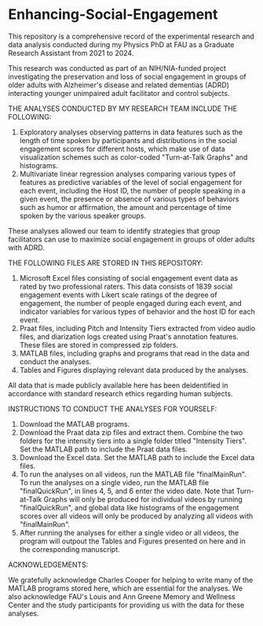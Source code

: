 # Enhancing-Social-Engagement

This repository is a comprehensive record of the experimental research and data analysis conducted during my Physics PhD at FAU as a Graduate Research Assistant from 2021 to 2024.  

This research was conducted as part of an NIH/NIA-funded project investigating the preservation and loss of social engagement in groups of older adults 
with Alzheimer's disease and related dementias (ADRD) interacting younger unimpaired adult facilitator and control subjects.


THE ANALYSES CONDUCTED BY MY RESEARCH TEAM INCLUDE THE FOLLOWING: 

1. Exploratory analyses observing patterns in data features such as the length of time spoken by participants and distributions in the social engagement scores for different hosts, which make use of data visualization schemes such as color-coded "Turn-at-Talk Graphs" and histograms. 
2. Multivariate linear regression analyses comparing various types of features as predictive variables of the level of social engagement for each event, including the Host ID, the number of people speaking in a given event, the presence or absence of various types of behaviors such as humor or affirmation, the amount and percentage of time spoken by the various speaker groups.  

These analyses allowed our team to identify strategies that group facilitators can use to maximize social engagement in groups of older adults with ADRD.


THE FOLLOWING FILES ARE STORED IN THIS REPOSITORY:

1. Microsoft Excel files consisting of social engagement event data as rated by two professional raters.  This data consists of 1839 social engagement events with Likert scale ratings of the degree of engagement, the number of people engaged during each event, and indicator variables for various types of behavior and the host ID for each event.  
2. Praat files, including Pitch and Intensity Tiers extracted from video audio files, and diarization logs created using Praat's annotation features.  These files are stored in compressed zip folders.
3. MATLAB files, including graphs and programs that read in the data and conduct the analyses.
4. Tables and Figures displaying relevant data produced by the analyses.


All data that is made publicly available here has been deidentified in accordance with standard research ethics regarding human subjects.


INSTRUCTIONS TO CONDUCT THE ANALYSES FOR YOURSELF:

1. Download the MATLAB programs.
2. Download the Praat data zip files and extract them.  Combine the two folders for the intensity tiers into a single folder titled "Intensity Tiers".  Set the MATLAB path to include the Praat data files.
3. Download the Excel data.  Set the MATLAB path to include the Excel data files.
4. To run the analyses on all videos, run the MATLAB file "finalMainRun".  To run the analyses on a single video, run the MATLAB file "finalQuickRun", in lines 4, 5, and 6 enter the video date.  Note that Turn-at-Talk Graphs will only be produced for individual videos by running "finalQuickRun", and global data like histograms of the engagement scores over all videos will only be produced by analyzing all videos with "finalMainRun".
5. After running the analyses for either a single video or all videos, the program will outpout the Tables and Figures presented on here and in the corresponding manuscript.

ACKNOWLEDGEMENTS: 

We gratefully acknowledge Charles Cooper for helping to write many of the MATLAB programs stored here, which are essential for the analyses.  We also acknowledge FAU's Louis and Ann Greene Memory and Wellness Center and the study participants for providing us with the data for these analyses.
